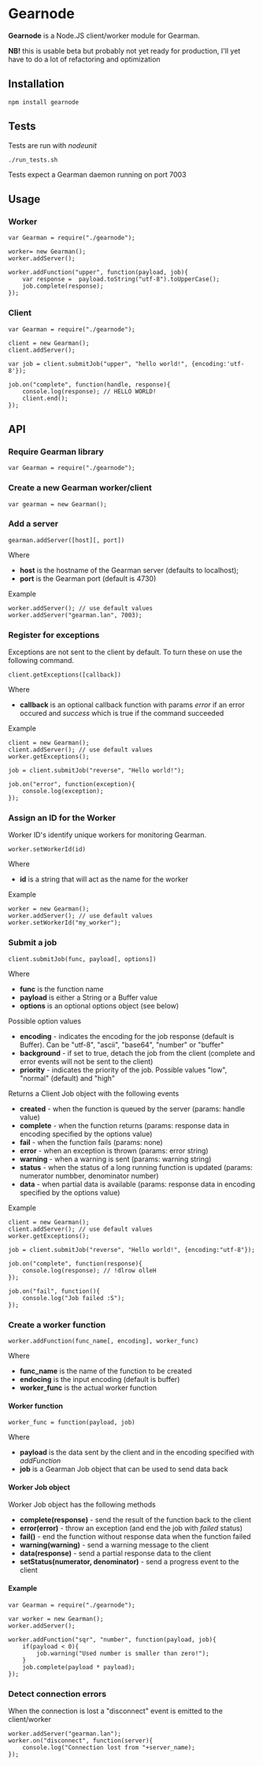 # Gearnode

**Gearnode** is a Node.JS client/worker module for Gearman.

**NB!** this is usable beta but probably not yet ready for production, I'll yet have to do a lot of refactoring and optimization

## Installation

    npm install gearnode
    
## Tests

Tests are run with *nodeunit*

    ./run_tests.sh

Tests expect a Gearman daemon running on port 7003

## Usage

### Worker

    var Gearman = require("./gearnode");

    worker= new Gearman();
    worker.addServer();
    
    worker.addFunction("upper", function(payload, job){
        var response =  payload.toString("utf-8").toUpperCase();
        job.complete(response);
    });
    
### Client

    var Gearman = require("./gearnode");

    client = new Gearman();
    client.addServer();

    var job = client.submitJob("upper", "hello world!", {encoding:'utf-8'});

    job.on("complete", function(handle, response){
        console.log(response); // HELLO WORLD!
        client.end();
    });

## API

### Require Gearman library

    var Gearman = require("./gearnode");

### Create a new Gearman worker/client

    var gearman = new Gearman();
    
### Add a server

    gearman.addServer([host][, port])

Where

  * **host** is the hostname of the Gearman server (defaults to localhost);
  * **port** is the Gearman port (default is 4730)

Example

    worker.addServer(); // use default values
    worker.addServer("gearman.lan", 7003);
    
### Register for exceptions

Exceptions are not sent to the client by default. To turn these on use the following command. 

    client.getExceptions([callback])
    
Where

  * **callback** is an optional callback function with params *error* if an error occured and *success* which is true if the command succeeded

Example

    client = new Gearman();
    client.addServer(); // use default values
    worker.getExceptions();
    
    job = client.submitJob("reverse", "Hello world!");
    
    job.on("error", function(exception){
        console.log(exception);
    });
    
### Assign an ID for the Worker

Worker ID's identify unique workers for monitoring Gearman. 

    worker.setWorkerId(id)
    
Where

  * **id** is a string that will act as the name for the worker

Example

    worker = new Gearman();
    worker.addServer(); // use default values
    worker.setWorkerId("my_worker");

### Submit a job

    client.submitJob(func, payload[, options])
    
Where

  * **func** is the function name
  * **payload** is either a String or a Buffer value
  * **options** is an optional options object (see below)
  
Possible option values

  * **encoding** - indicates the encoding for the job response (default is Buffer). Can be "utf-8", "ascii", "base64", "number" or "buffer"
  * **background** - if set to true, detach the job from the client (complete and error events will not be sent to the client)
  * **priority** - indicates the priority of the job. Possible values "low", "normal" (default) and "high"
  
Returns a Client Job object with the following events

  * **created** - when the function is queued by the server (params: handle value) 
  * **complete** - when the function returns (params: response data in encoding specified by the options value)
  * **fail** - when the function fails (params: none)
  * **error** - when an exception is thrown (params: error string)
  * **warning** - when a warning is sent (params: warning string)
  * **status** - when the status of a long running function is updated (params: numerator numbber, denominator number)
  * **data** - when partial data is available (params: response data in encoding specified by the options value)
  
Example

    client = new Gearman();
    client.addServer(); // use default values
    worker.getExceptions();
    
    job = client.submitJob("reverse", "Hello world!", {encoding:"utf-8"});
    
    job.on("complete", function(response){
        console.log(response); // !dlrow olleH
    });
    
    job.on("fail", function(){
        console.log("Job failed :S");
    });
    
### Create a worker function

    worker.addFunction(func_name[, encoding], worker_func)
    
Where

  * **func_name** is the name of the function to be created
  * **endocing** is the input encoding (default is buffer)
  * **worker_func** is the actual worker function

#### Worker function

    worker_func = function(payload, job)
    
Where

  * **payload** is the data sent by the client and in the encoding specified with *addFunction*
  * **job** is a Gearman Job object that can be used to send data back
  
#### Worker Job object

Worker Job object has the following methods

  * **complete(response)** - send the result of the function back to the client
  * **error(error)** - throw an exception (and end the job with *failed* status)
  * **fail()** - end the function without response data when the function failed
  * **warning(warning)** - send a warning message to the client
  * **data(response)** - send a partial response data to the client
  * **setStatus(numerator, denominator)** - send a progress event to the client
  
#### Example

    var Gearman = require("./gearnode");
    
    var worker = new Gearman();
    worker.addServer();
    
    worker.addFunction("sqr", "number", function(payload, job){
        if(payload < 0){
            job.warning("Used number is smaller than zero!");
        }
        job.complete(payload * payload);
    });

### Detect connection errors

When the connection is lost a "disconnect" event is emitted to the client/worker

    worker.addServer("gearman.lan");
    worker.on("disconnect", function(server){
        console.log("Connection lost from "+server_name);
    });